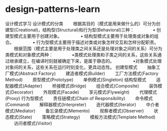 # design-patterns-learn
设计模式学习
设计模式的分类
　　根据其目的（模式是用来做什么的）可分为创建型(Creational)，结构型(Structural)和行为型(Behavioral)三种：
　　　　• 创建型模式主要用于创建对象。
　　　　• 结构型模式主要用于处理类或对象的组合。
　　　　• 行为型模式主要用于描述对类或对象怎样交互和怎样分配职责。
　　根据范围（模式主要是用于处理类之间关系还是处理对象之间的关系）可分为类模式和对象模式两种：
　　　　•类模式处理类和子类之间的关系，这些关系通过继承建立，在编译时刻就被确定下来，是属于静态的。
　　　　•对象模式处理对象间的关系，这些关系在运行时刻变化，更具动态性。
创建型模式
　　抽象工厂模式(Abstract Factory)
　　建造者模式(Builder)
　　工厂方法模式(Factory Method)
　　原型模式(Prototype)
　　单例模式(Singleton) 
结构型模式
　　适配器模式(Adapter)
　　桥接模式(Bridge)
　　组合模式(Composite)
　　装饰模式(Decorator)
　　外观模式(Facade)
　　享元模式(Flyweight)
　　代理模式(Proxy)
行为型模式
　　责任链模式(Chain of Responsibility)
　　命令模式(Command)
　　解释器模式(Interpreter)
　　迭代器模式(Iterator)
　　中介者模式(Mediator)
　　备忘录模式(Memento)
　　观察者模式(Observer)
　　状态模式(State)
　　策略模式(Strategy)
　　模板方法模式(Template Method)
　　访问者模式(Visitor)
 
